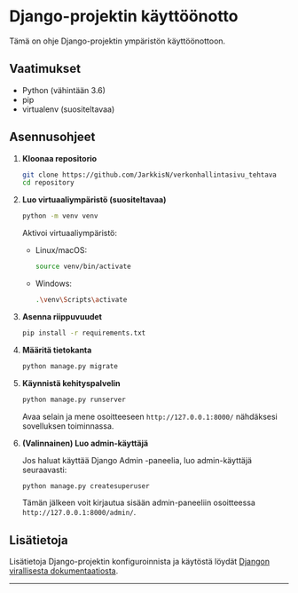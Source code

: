 # Django-projektin käyttöönotto

Tämä on ohje Django-projektin ympäristön käyttöönottoon.

## Vaatimukset

- Python (vähintään 3.6)
- pip
- virtualenv (suositeltavaa)

## Asennusohjeet

1. **Kloonaa repositorio**

   ```bash
   git clone https://github.com/JarkkisN/verkonhallintasivu_tehtava
   cd repository
   ```

2. **Luo virtuaaliympäristö (suositeltavaa)**

   ```bash
   python -m venv venv
   ```

   Aktivoi virtuaaliympäristö:

   - Linux/macOS:

     ```bash
     source venv/bin/activate
     ```

   - Windows:

     ```bash
     .\venv\Scripts\activate
     ```

3. **Asenna riippuvuudet**

   ```bash
   pip install -r requirements.txt
   ```

4. **Määritä tietokanta**

   ```bash
   python manage.py migrate
   ```

5. **Käynnistä kehityspalvelin**

   ```bash
   python manage.py runserver
   ```

   Avaa selain ja mene osoitteeseen `http://127.0.0.1:8000/` nähdäksesi sovelluksen toiminnassa.

6. **(Valinnainen) Luo admin-käyttäjä**

   Jos haluat käyttää Django Admin -paneelia, luo admin-käyttäjä seuraavasti:

   ```bash
   python manage.py createsuperuser
   ```

   Tämän jälkeen voit kirjautua sisään admin-paneeliin osoitteessa `http://127.0.0.1:8000/admin/`.

## Lisätietoja

Lisätietoja Django-projektin konfiguroinnista ja käytöstä löydät [Djangon virallisesta dokumentaatiosta](https://docs.djangoproject.com/).

---

